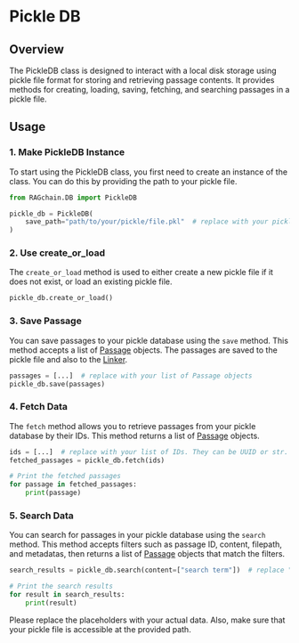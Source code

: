 # Pickle DB

## Overview

The PickleDB class is designed to interact with a local disk storage using pickle file format for storing and retrieving passage contents. It provides methods for creating, loading, saving, fetching, and searching passages in a pickle file.

## Usage

### 1. Make PickleDB Instance

To start using the PickleDB class, you first need to create an instance of the class. You can do this by providing the path to your pickle file.

```python
from RAGchain.DB import PickleDB

pickle_db = PickleDB(
    save_path="path/to/your/pickle/file.pkl"  # replace with your pickle file path
)
```

### 2. Use create\_or\_load

The `create_or_load` method is used to either create a new pickle file if it does not exist, or load an existing pickle file.

```python
pickle_db.create_or_load()
```

### 3. Save Passage

You can save passages to your pickle database using the `save` method. This method accepts a list of [Passage](https://nomadamas.github.io/RAGchain/build/html/RAGchain.schema.html#module-RAGchain.schema.passage) objects. The passages are saved to the pickle file and also to the [Linker](../../utils/linker/README.md).

```python
passages = [...]  # replace with your list of Passage objects
pickle_db.save(passages)
```

### 4. Fetch Data

The `fetch` method allows you to retrieve passages from your pickle database by their IDs. This method returns a list of [Passage](https://nomadamas.github.io/RAGchain/build/html/RAGchain.schema.html#module-RAGchain.schema.passage) objects.

```python
ids = [...]  # replace with your list of IDs. They can be UUID or str.
fetched_passages = pickle_db.fetch(ids)

# Print the fetched passages
for passage in fetched_passages:
    print(passage)
```

### 5. Search Data

You can search for passages in your pickle database using the `search` method. This method accepts filters such as passage ID, content, filepath, and metadatas, then returns a list of [Passage](https://nomadamas.github.io/RAGchain/build/html/RAGchain.schema.html#module-RAGchain.schema.passage) objects that match the filters.

```python
search_results = pickle_db.search(content=["search term"])  # replace "search term" with your search term

# Print the search results
for result in search_results:
    print(result)
```

Please replace the placeholders with your actual data. Also, make sure that your pickle file is accessible at the provided path.
